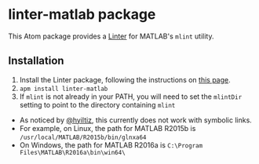 # linter-matlab package

This Atom package provides a [Linter](https://atom.io/packages/linter) for MATLAB's `mlint` utility.

## Installation

1. Install the Linter package, following the instructions on [this page](https://atom.io/packages/linter).
2. `apm install linter-matlab`
3. If `mlint` is not already in your PATH, you will need to set the `mlintDir` setting to point to the directory containing `mlint`
  - As noticed by [@hyiltiz](https://github.com/hyiltiz), this currently does not work with symbolic links. 
  - For example, on Linux, the path for MATLAB R2015b is `/usr/local/MATLAB/R2015b/bin/glnxa64`
  - On Windows, the path for MATLAB R2016a is `C:\Program Files\MATLAB\R2016a\bin\win64\`
